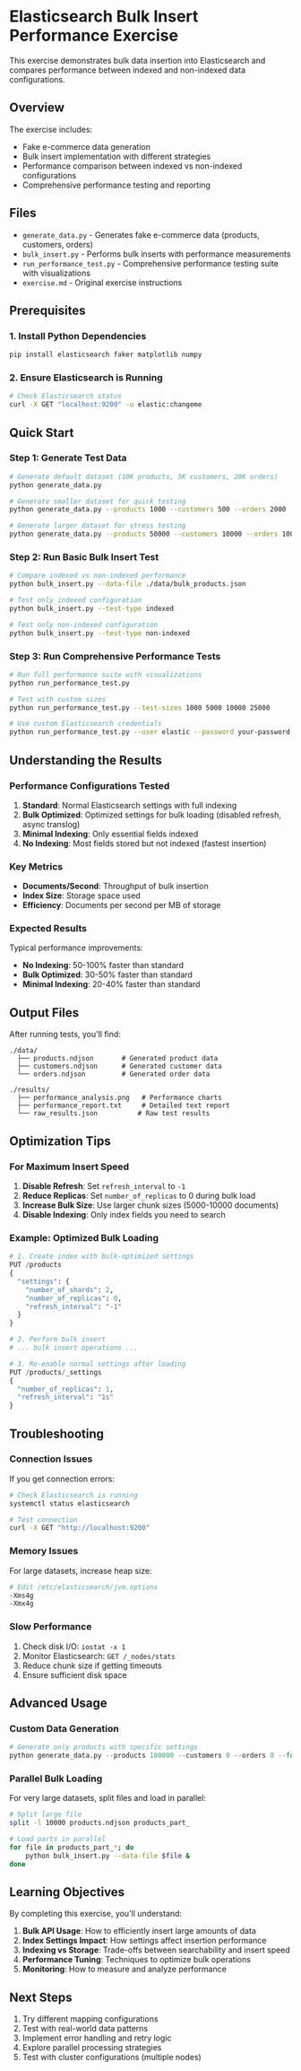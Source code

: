 # Elasticsearch Bulk Insert Performance Exercise

This exercise demonstrates bulk data insertion into Elasticsearch and compares performance between indexed and non-indexed data configurations.

## Overview

The exercise includes:
- Fake e-commerce data generation
- Bulk insert implementation with different strategies
- Performance comparison between indexed vs non-indexed configurations
- Comprehensive performance testing and reporting

## Files

- `generate_data.py` - Generates fake e-commerce data (products, customers, orders)
- `bulk_insert.py` - Performs bulk inserts with performance measurements
- `run_performance_test.py` - Comprehensive performance testing suite with visualizations
- `exercise.md` - Original exercise instructions

## Prerequisites

### 1. Install Python Dependencies

```bash
pip install elasticsearch faker matplotlib numpy
```

### 2. Ensure Elasticsearch is Running

```bash
# Check Elasticsearch status
curl -X GET "localhost:9200" -u elastic:changeme
```

## Quick Start

### Step 1: Generate Test Data

```bash
# Generate default dataset (10K products, 5K customers, 20K orders)
python generate_data.py

# Generate smaller dataset for quick testing
python generate_data.py --products 1000 --customers 500 --orders 2000

# Generate larger dataset for stress testing
python generate_data.py --products 50000 --customers 10000 --orders 100000
```

### Step 2: Run Basic Bulk Insert Test

```bash
# Compare indexed vs non-indexed performance
python bulk_insert.py --data-file ./data/bulk_products.json

# Test only indexed configuration
python bulk_insert.py --test-type indexed

# Test only non-indexed configuration
python bulk_insert.py --test-type non-indexed
```

### Step 3: Run Comprehensive Performance Tests

```bash
# Run full performance suite with visualizations
python run_performance_test.py

# Test with custom sizes
python run_performance_test.py --test-sizes 1000 5000 10000 25000

# Use custom Elasticsearch credentials
python run_performance_test.py --user elastic --password your-password
```

## Understanding the Results

### Performance Configurations Tested

1. **Standard**: Normal Elasticsearch settings with full indexing
2. **Bulk Optimized**: Optimized settings for bulk loading (disabled refresh, async translog)
3. **Minimal Indexing**: Only essential fields indexed
4. **No Indexing**: Most fields stored but not indexed (fastest insertion)

### Key Metrics

- **Documents/Second**: Throughput of bulk insertion
- **Index Size**: Storage space used
- **Efficiency**: Documents per second per MB of storage

### Expected Results

Typical performance improvements:
- **No Indexing**: 50-100% faster than standard
- **Bulk Optimized**: 30-50% faster than standard
- **Minimal Indexing**: 20-40% faster than standard

## Output Files

After running tests, you'll find:

```
./data/
  ├── products.ndjson       # Generated product data
  ├── customers.ndjson      # Generated customer data
  └── orders.ndjson         # Generated order data

./results/
  ├── performance_analysis.png   # Performance charts
  ├── performance_report.txt     # Detailed text report
  └── raw_results.json          # Raw test results
```

## Optimization Tips

### For Maximum Insert Speed

1. **Disable Refresh**: Set `refresh_interval` to `-1`
2. **Reduce Replicas**: Set `number_of_replicas` to 0 during bulk load
3. **Increase Bulk Size**: Use larger chunk sizes (5000-10000 documents)
4. **Disable Indexing**: Only index fields you need to search

### Example: Optimized Bulk Loading

```python
# 1. Create index with bulk-optimized settings
PUT /products
{
  "settings": {
    "number_of_shards": 2,
    "number_of_replicas": 0,
    "refresh_interval": "-1"
  }
}

# 2. Perform bulk insert
# ... bulk insert operations ...

# 3. Re-enable normal settings after loading
PUT /products/_settings
{
  "number_of_replicas": 1,
  "refresh_interval": "1s"
}
```

## Troubleshooting

### Connection Issues

If you get connection errors:
```bash
# Check Elasticsearch is running
systemctl status elasticsearch

# Test connection
curl -X GET "http://localhost:9200"
```

### Memory Issues

For large datasets, increase heap size:
```bash
# Edit /etc/elasticsearch/jvm.options
-Xms4g
-Xmx4g
```

### Slow Performance

1. Check disk I/O: `iostat -x 1`
2. Monitor Elasticsearch: `GET /_nodes/stats`
3. Reduce chunk size if getting timeouts
4. Ensure sufficient disk space

## Advanced Usage

### Custom Data Generation

```python
# Generate only products with specific settings
python generate_data.py --products 100000 --customers 0 --orders 0 --format ndjson
```

### Parallel Bulk Loading

For very large datasets, split files and load in parallel:

```bash
# Split large file
split -l 10000 products.ndjson products_part_

# Load parts in parallel
for file in products_part_*; do
    python bulk_insert.py --data-file $file &
done
```

## Learning Objectives

By completing this exercise, you'll understand:

1. **Bulk API Usage**: How to efficiently insert large amounts of data
2. **Index Settings Impact**: How settings affect insertion performance
3. **Indexing vs Storage**: Trade-offs between searchability and insert speed
4. **Performance Tuning**: Techniques to optimize bulk operations
5. **Monitoring**: How to measure and analyze performance

## Next Steps

1. Try different mapping configurations
2. Test with real-world data patterns
3. Implement error handling and retry logic
4. Explore parallel processing strategies
5. Test with cluster configurations (multiple nodes)
